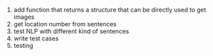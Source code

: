 1. add function that returns a structure that can be directly used to get images
2. get location number from sentences
3. test NLP with different kind of sentences
4. write test cases
5. testing
